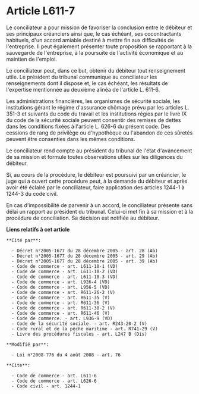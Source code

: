 # Article L611-7

Le conciliateur a pour mission de favoriser la conclusion entre le débiteur et ses principaux créanciers ainsi que, le cas
échéant, ses cocontractants habituels, d'un accord amiable destiné à mettre fin aux difficultés de l'entreprise. Il peut
également présenter toute proposition se rapportant à la sauvegarde de l'entreprise, à la poursuite de l'activité économique
et au maintien de l'emploi. 

Le conciliateur peut, dans ce but, obtenir du débiteur tout renseignement utile. Le président du tribunal communique au
conciliateur les renseignements dont il dispose et, le cas échéant, les résultats de l'expertise mentionnée au deuxième
alinéa de l'article L. 611-6. 

Les administrations financières, les organismes de sécurité sociale, les institutions gérant le régime d'assurance chômage
prévu par les articles L. 351-3 et suivants du code du travail et les institutions régies par le livre IX du code de la
sécurité sociale peuvent consentir des remises de dettes dans les conditions fixées à l'article L. 626-6 du présent code. Des
cessions de rang de privilège ou d'hypothèque ou l'abandon de ces sûretés peuvent être consenties dans les mêmes conditions. 

Le conciliateur rend compte au président du tribunal de l'état d'avancement de sa mission et formule toutes observations
utiles sur les diligences du débiteur. 

Si, au cours de la procédure, le débiteur est poursuivi par un créancier, le juge qui a ouvert cette procédure peut, à la
demande du débiteur et après avoir été éclairé par le conciliateur, faire application des articles 1244-1 à 1244-3 du code
civil. 

En cas d'impossibilité de parvenir à un accord, le conciliateur présente sans délai un rapport au président du tribunal.
Celui-ci met fin à sa mission et à la procédure de conciliation. Sa décision est notifiée au débiteur.

**Liens relatifs à cet article**

	**Cité par**:

	  - Décret n°2005-1677 du 28 décembre 2005 - art. 28 (Ab)
	  - Décret n°2005-1677 du 28 décembre 2005 - art. 29 (Ab)
	  - Décret n°2005-1677 du 28 décembre 2005 - art. 39 (Ab)
	  - Code de commerce - art. L611-10-1 (VD)
	  - Code de commerce - art. L611-10-2 (VD)
	  - Code de commerce - art. L611-10-3 (VD)
	  - Code de commerce - art. L926-4 (VD)
	  - Code de commerce - art. L956-5 (VD)
	  - Code de commerce - art. R611-26-2 (V)
	  - Code de commerce - art. R611-35 (V)
	  - Code de commerce - art. R611-36 (V)
	  - Code de commerce - art. R611-38-2 (V)
	  - Code de commerce - art. R611-46 (V)
	  - Code de commerce. - art. L936-9 (VD)
	  - Code de la sécurité sociale. - art. R243-20-2 (V)
	  - Code rural et de la pêche maritime - art. R741-29 (V)
	  - Livre des procédures fiscales - art. L247 B (Dis)

	**Modifié par**:

	  - Loi n°2008-776 du 4 août 2008 - art. 76

	**Cite**:

	  - Code de commerce - art. L611-6
	  - Code de commerce - art. L626-6
	  - Code civil - art. 1244-1
